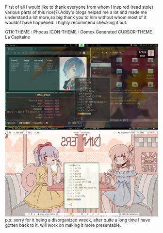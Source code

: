 First of all I would like to thank everyone from whom I inspired (read stole) various parts of this rice(?).Addy's blogs helped me a lot and made me understand a lot more,so big thank you to him without whom most of it wouldnt have happened. I highly recommend checking it out.

GTK-THEME : Phocus
ICON-THEME : Oomox Generated
CURSOR-THEME : La Capitaine

![Artix](/Screenshots/Artix.png?raw=true "Artix") 
![Artix](/Screenshots/Light.png?raw=true "Light")
p.s: sorry for it being a disorganized wreck, after quite a long time I have gotten back to it. will work on making it more presentable.

